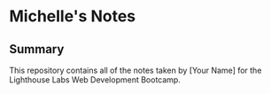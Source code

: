# Michelle's Notes
## Summary 

This repository contains all of the notes taken by [Your Name] for the Lighthouse Labs Web Development Bootcamp.
